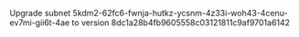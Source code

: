 Upgrade subnet 5kdm2-62fc6-fwnja-hutkz-ycsnm-4z33i-woh43-4cenu-ev7mi-gii6t-4ae to version 8dc1a28b4fb9605558c03121811c9af9701a6142
